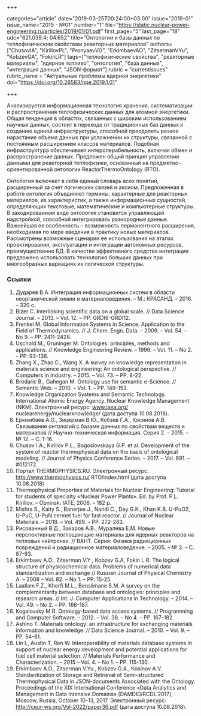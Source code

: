 +++

categories="article"
date="2019-03-25T00:24:00+03:00"
issue="2019-01"
issue_name="2019 - №01"
number="1"
file="https://static.nuclear-power-engineering.ru/articles/2019/01/01.pdf"
first_page="5"
last_page="18"
udc="621.039.4; 04.652"
title="Онтологии и базы данных по теплофизическим свойствам реакторных материалов"
authors=["ChusovIA", "KirillovPL", "PronyaevVG", "ErkimbaevAO", "ZitsermanVYu", "KobzevGA", "FokinLR"]
tags=["теплофизические свойства", "реакторные материалы", "ядерное топливо", "онтология", "база данных", "интеграция данных", "JSON-формат"]
rubric = "currentissues"
rubric_name = "Актуальные проблемы ядерной энергетики"
doi="https://doi.org/10.26583/npe.2019.1.01"

+++

Анализируется информационная технология хранения, систематизации и распространения теплофизических данных для атомной энергетики. Общая тенденция в областях, связанных с широким использованием научных данных, состоит в переходе от традиционных баз данных к созданию единой инфраструктуры, способной преодолеть резкое нарастание объема данных при усложнении их структуры, связанной с постоянным расширением классов материалов. Подобная инфраструктура обеспечивает интероперабельность, включая обмен и распространение данных. Предложен общий принцип управления данными для реакторной теплофизики, основанный на предметно-ориентированной онтологии ReactorThermoOntology (RTO).

Онтология включает в себя единый словарь всех понятий, расширенный за счет логических связей и аксиом. Предложенная в работе онтология объединяет термины, характерные для реакторных материалов, их характеристик, а также информационных сущностей, определяющих текстовые, математические и компьютерные структуры. В закодированном виде онтология становится управляющей надстройкой, способной интегрировать разнородные данные. Важнейшая ее особенность – возможность перманентного расширения, необходимая по мере введения в практику новых материалов. Рассмотрены возможные сценарии ее использования на этапах проектирования, эксплуатации и интеграции автономных ресурсов, преимущественно БД. В качестве эффективного средства интеграции предложено использовать технологию больших данных при многообразных вариациях их логической структуры.

### Ссылки

1. Дударев В.А. Интеграция информационных систем в области неорганической химии и материаловедения. – М.: КРАСАНД. – 2016. – 320 с.
2. Bizer C. Interlinking scientific data on a global scale. // Data Science Journal. – 2013. – Vol. 12. – PP. GRDI6-GRDI12.
3. Frenkel M. Global Information Systems in Science. Application to the Field of Thermodynamics. // J. Chem. Engn. Data. – 2009. – Vol. 54. – No 9. – PP. 2411-2428.
4. Uschold M., Gruninger M. Ontologies: principles, methods and applications. // Knowledge Engineering Review. – 1996. – Vol. 11. – No 2. – PP. 93-136.
5. Zhang X., Zhao C., Wang X. A survey on knowledge representation in materials science and engineering: An ontological perspective. // Computers in Industry. – 2015. – Vol. 73. – PP. 8-22.
6. Brodaric B., Gahegan M. Ontology use for semantic e-Science. // Semantic Web. – 2010. – Vol. 1. – PP. 149-153.
7. Knowledge Organization Systems and Semantic Technology. International Atomic Energy Agency. Nuclear Knowledge Management (NKM). Электронный ресурс: www.iaea.org/ nuclearenergy/nuclearknowledge/ (дата доступа 10.08.2018).
8. Еркимбаев А.О., Зицерман В.Ю., Кобзев Г.А., Косинов А.В. Связывание онтологий с базами данных по свойствам веществ и материалов // Научно-техническая информация. Серия 2. – 2015. – № 12. – С. 1-16.
9. Chusov I.A., Kirillov P.L., Bogoslovskaya G.P. et al. Development of the system of reactor thermophysical data on the basis of ontological modeling. // Journal of Physics Conference Series. – 2017. – Vol. 891. – #012172.
10. Портал THERMOPHYSICS.RU. Электронный ресурс: http://www.thermophysics.ru/ RTO/index.html (дата доступа 10.08.2018)
11. Thermophysical Properties of Materials for Nuclear Engineering: Tutorial for students of specialty «Nuclear Power Plants». Ed. by Prof. P.L. Kirillov. – Obninsk: IATE, 2006. – 182 p.
12. Mishra S., Kaity S., Banerjee J., Nandi C., Dey G.K., Khan K.B. U-PuO2, U-PuC, U-PuN cermet fuel for fast reactor. // Journal of Nuclear Materials. – 2018. – Vol. 499. – PP. 272-283.
13. Рисованный В.Д., Захаров А.В., Муралева Е.М. Новые перспективные поглощающие материалы для ядерных реакторов на тепловых нейтронах. // ВАНТ. Серия: Физика радиационных повреждений и радиационное материаловедение. – 2005. – № 3. – С. 87-93.
14. Erkimbaev A.O., Zitserman V.Y., Kobzev G.A, Fokin L.R. The logical structure of physicochemical data: Problems of numerical data standardization and exchange // Russian Journal of Physical Chemistry A. – 2008 – Vol. 82. – No 1. – PP. 15-25.
15. Laallam F.Z., Kherfi M.L., Benslimane S.M. A survey on the complementarity between database and ontologies: principles and research areas. // Int. J. Computer Applications in Technology. – 2014. – Vol. 49. – No 2. – PP. 166-187.
16. Kogalovsky M.R. Ontology-based data access systems. // Programming and Computer Software. – 2012. – Vol. 38. – No 4. – PP. 167-182.
17. Ashino T. Materials ontology: an infrastructure for exchanging materials information and knowledge. // Data Science Journal. – 2010. – Vol. 9. – PP. 54-61.
18. Lin L, Austin T, Ren W. Interoperability of materials database systems in support of nuclear energy development and potential applications for fuel cell material selection. // Materials Performance and Characterization. – 2015 – Vol. 4. – No 1. – PP. 115-130.
19. Erkimbaev A.O., Zitserman V.Yu., Kobzev G.A., Kosinov A.V. Standardization of Storage and Retrieval of Semi-structured Thermophysical Data in JSON-documents Associated with the Ontology. Proceedings of the XIX International Conference «Data Analytics and Management in Data Intensive Domains» (DAMDID/RCDL’2017), Moscow, Russia, October 10–13, 2017. Электронный ресурс: http://ceur-ws.org/Vol-2022/paper36.pdf (дата доступа 10.08.2018).